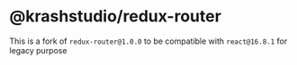 # @krashstudio/redux-router

This is a fork of `redux-router@1.0.0` to be compatible with `react@16.8.1` for legacy purpose
